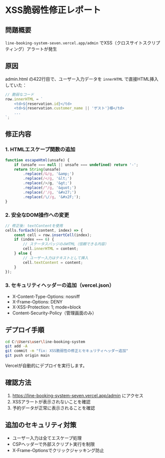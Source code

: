 # XSS脆弱性修正レポート

## 問題概要
`line-booking-system-seven.vercel.app/admin` でXSS（クロスサイトスクリプティング）アラートが発生

## 原因
admin.html の422行目で、ユーザー入力データを `innerHTML` で直接HTML挿入していた：
```javascript
// 脆弱なコード
row.innerHTML = `
    <td>${reservation.id}</td>
    <td>${reservation.customer_name || 'ゲスト'}様</td>
    ...
`;
```

## 修正内容

### 1. HTMLエスケープ関数の追加
```javascript
function escapeHtml(unsafe) {
    if (unsafe === null || unsafe === undefined) return '-';
    return String(unsafe)
        .replace(/&/g, '&amp;')
        .replace(/</g, '&lt;')
        .replace(/>/g, '&gt;')
        .replace(/"/g, '&quot;')
        .replace(/'/g, '&#x27;')
        .replace(/\//g, '&#x2F;');
}
```

### 2. 安全なDOM操作への変更
```javascript
// 修正後: textContentを使用
cells.forEach((content, index) => {
    const cell = row.insertCell(index);
    if (index === 6) {
        // ステータスバッジのみHTML（信頼できる内容）
        cell.innerHTML = content;
    } else {
        // ユーザー入力はテキストとして挿入
        cell.textContent = content;
    }
});
```

### 3. セキュリティヘッダーの追加（vercel.json）
- X-Content-Type-Options: nosniff
- X-Frame-Options: DENY
- X-XSS-Protection: 1; mode=block
- Content-Security-Policy（管理画面のみ）

## デプロイ手順
```bash
cd C:\Users\user\line-booking-system
git add -A
git commit -m "fix: XSS脆弱性の修正とセキュリティヘッダー追加"
git push origin main
```

Vercelが自動的にデプロイを実行します。

## 確認方法
1. https://line-booking-system-seven.vercel.app/admin にアクセス
2. XSSアラートが表示されないことを確認
3. 予約データが正常に表示されることを確認

## 追加のセキュリティ対策
- ユーザー入力は全てエスケープ処理
- CSPヘッダーで外部スクリプト実行を制限
- X-Frame-Optionsでクリックジャッキング防止